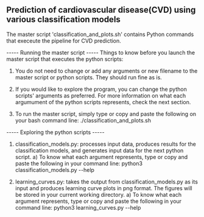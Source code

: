 ## Prediction of cardiovascular disease(CVD) using various classification models


The master script 'classification_and_plots.sh' contains Python commands that execeute the pipeline for CVD prediction. 


----- Running the master script -----
Things to know before you launch the master script that executes the python scripts:

1. You do not need to change or add any arguments or new filename to the master script or python scripts. They should run fine as is.

2. If you would like to explore the program, you can change the python scripts' arguments as preferred. For more information on what each argumument of the python scripts represents, check the next section. 

3. To run the master script, simply type or copy and paste the following on your bash command line: ./classification_and_plots.sh


----- Exploring the python scripts -----

1. classification_models.py: processes input data, produces results for the classification models, and generates input data for the next python script.
    a) To know what each argument represents, type or copy and paste the following in your command line: python3 classification_models.py --help

2. learning_curves.py: takes the output from classification_models.py as its input and produces learning curve plots in png format. The figures will be stored in your current working directory. 
    a) To know what each argument represents, type or copy and paste the following in your command line: python3 learning_curves.py --help

